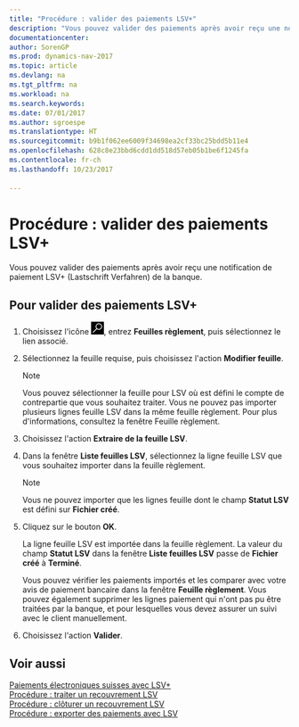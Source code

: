 ```yaml
---
title: "Procédure : valider des paiements LSV+"
description: "Vous pouvez valider des paiements après avoir reçu une notification de paiement LSV+ (Lastschrift Verfahren) de la banque."
documentationcenter: 
author: SorenGP
ms.prod: dynamics-nav-2017
ms.topic: article
ms.devlang: na
ms.tgt_pltfrm: na
ms.workload: na
ms.search.keywords: 
ms.date: 07/01/2017
ms.author: sgroespe
ms.translationtype: HT
ms.sourcegitcommit: b9b1f062ee6009f34698ea2cf33bc25bdd5b11e4
ms.openlocfilehash: 628c8e23bbd6cdd1dd518d57eb05b1be6f1245fa
ms.contentlocale: fr-ch
ms.lasthandoff: 10/23/2017

---
```

# <a name="how-to-post-lsv-payments"></a>Procédure : valider des paiements LSV+
Vous pouvez valider des paiements après avoir reçu une notification de paiement LSV+ (Lastschrift Verfahren) de la banque.  

## <a name="to-post-lsv-payments"></a>Pour valider des paiements LSV+  

1.  Choisissez l'icône ![Page ou état pour la recherche](../../media/ui-search/search_small.png "icône Page ou état pour la recherche"), entrez **Feuilles règlement**, puis sélectionnez le lien associé.  
2.  Sélectionnez la feuille requise, puis choisissez l'action **Modifier feuille**.  

    > [!NOTE]  
    >  Vous pouvez sélectionner la feuille pour LSV où est défini le compte de contrepartie que vous souhaitez traiter. Vous ne pouvez pas importer plusieurs lignes feuille LSV dans la même feuille règlement. Pour plus d'informations, consultez la fenêtre Feuille règlement.  

3.  Choisissez l'action **Extraire de la feuille LSV**.  
4.  Dans la fenêtre **Liste feuilles LSV**, sélectionnez la ligne feuille LSV que vous souhaitez importer dans la feuille règlement.  

    > [!NOTE]  
    >  Vous ne pouvez importer que les lignes feuille dont le champ **Statut LSV** est défini sur **Fichier créé**.  

5.  Cliquez sur le bouton **OK**.  

    La ligne feuille LSV est importée dans la feuille règlement. La valeur du champ **Statut LSV** dans la fenêtre **Liste feuilles LSV** passe de **Fichier créé** à **Terminé**.  

    Vous pouvez vérifier les paiements importés et les comparer avec votre avis de paiement bancaire dans la fenêtre **Feuille règlement**. Vous pouvez également supprimer les lignes paiement qui n'ont pas pu être traitées par la banque, et pour lesquelles vous devez assurer un suivi avec le client manuellement.  

6.  Choisissez l'action **Valider**.  

## <a name="see-also"></a>Voir aussi  
 [Paiements électroniques suisses avec LSV+](swiss-electronic-payments-using-lsv-.md)   
 [Procédure : traiter un recouvrement LSV](how-to-process-an-lsv-collection.md)   
 [Procédure : clôturer un recouvrement LSV](how-to-close-an-lsv-collection.md)   
 [Procédure : exporter des paiements avec LSV](how-to-export-payments-using-lsv.md) 

